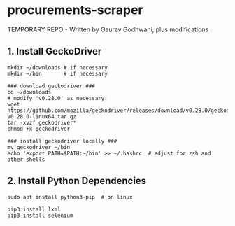 # procurements-scraper
TEMPORARY REPO - Written by Gaurav Godhwani, plus modifications

## 1. Install GeckoDriver

```
mkdir ~/downloads # if necessary
mkdir ~/bin       # if necessary

### download geckodriver ###
cd ~/downloads
# modify 'v0.28.0' as necessary:
wget https://github.com/mozilla/geckodriver/releases/download/v0.28.0/geckodriver-v0.28.0-linux64.tar.gz
tar -xvzf geckodriver*
chmod +x geckodriver

### install geckodriver locally ###
mv geckodriver ~/bin
echo 'export PATH=$PATH:~/bin' >> ~/.bashrc  # adjust for zsh and other shells
```

## 2. Install Python Dependencies

```
sudo apt install python3-pip  # on linux

pip3 install lxml
pip3 install selenium
```
